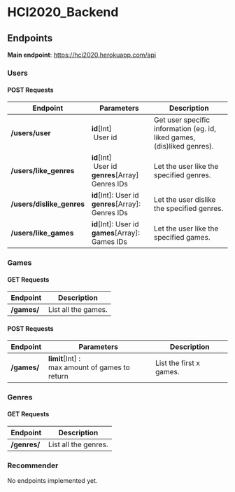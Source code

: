 # HCI2020_Backend

## Endpoints

**Main endpoint**: https://hci2020.herokuapp.com/api

### Users

#### POST Requests

| Endpoint                  | Parameters                                                         | Description                                                             |
| ------------------------- | ------------------------------------------------------------------ | ----------------------------------------------------------------------- |
| **/users/user**           | **id**[Int]<br/>&nbsp;User id                                      | Get user specific information (eg. id, liked games, (dis)liked genres). |
| **/users/like_genres**    | **id**[Int]<br/>&nbsp;User id<br/>**genres**[Array]<br/>Genres IDs | Let the user like the specified genres.                                 |
| **/users/dislike_genres** | **id**[Int]: User id<br/>**genres**[Array]: Genres IDs             | Let the user dislike the specified genres.                              |
| **/users/like_games**     | **id**[Int]: User id<br/>**games**[Array]: Games IDs               | Let the user like the specified games.                                  |

### Games

#### GET Requests

| Endpoint    | Description         |
| ----------- | ------------------- |
| **/games/** | List all the games. |

#### POST Requests

| Endpoint    | Parameters                                          | Description             |
| ----------- | --------------------------------------------------- | ----------------------- |
| **/games/** | **limit**[Int] : <br/>max amount of games to return | List the first x games. |

### Genres

#### GET Requests

| Endpoint     | Description          |
| ------------ | -------------------- |
| **/genres/** | List all the genres. |

### Recommender

No endpoints implemented yet.

<!-- | Endpoint       | Type | Parameters | Description          |
| -------------- | ---- | ---------- | -------------------- |
| **api/games/** | GET  |            | List all the genres. | -->
